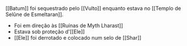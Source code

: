 [[Batum]] foi sequestrado pelo [[Vulto]] enquanto estava no [[Templo de Selûne de Esmeltaran]].

- Foi em direção às [[Ruínas de Myth Lharast]]
- Estava sob proteção d'[[Ele]]
- [[Ele]] foi derrotado e colocado num selo de [[Shar]]
